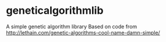 # geneticalgorithmlib
A simple genetic algorithm library
Based on code from http://lethain.com/genetic-algorithms-cool-name-damn-simple/

